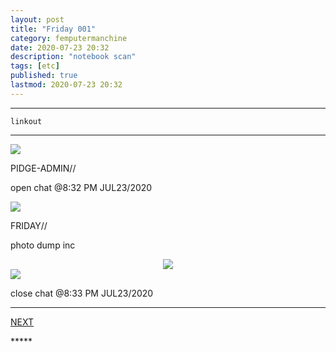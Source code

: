 ```yaml
---
layout: post
title: "Friday 001"
category: femputermanchine
date: 2020-07-23 20:32
description: "notebook scan"
tags: [etc]
published: true
lastmod: 2020-07-23 20:32
---
```


*****

`linkout`

*****

<div class="chat-box">
<img src="{{ site.url }}/assets/tb/pidge.jpg" class="chat-portrait" />
<p class="ppl-sez">PIDGE-ADMIN//</p>
<p class="ppl-sez">open chat @8:32 PM JUL23/2020</p>
</div>

<div class="chat-box">
<img src="{{ site.url }}/assets/tb/friday.jpg" class="chat-portrait" />
<p class="ppl-sez">FRIDAY//</p>
<p class="ppl-sez">photo dump inc</p>
</div>






<center><img src="{{ site.url }}/assets/img/friday-notesfornewsaves.jpg"  /></center>





<div class="chat-box">
<img src="{{ site.url }}/assets/tb/foufle.jpg" class="chat-portrait" />
<p class="ppl-sez">close chat @8:33 PM JUL23/2020</p>
</div>

*****
<div class="fpmc-nav">

<span class="fpmc-nav-next"><a href="{{ 'friday-ii' | prepend: site.baseurl }}">NEXT</a></span> 

</div>
*****
